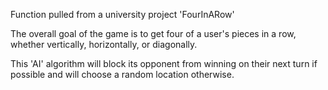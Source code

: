 Function pulled from a university project 'FourInARow'

The overall goal of the game is to get four of a user's pieces in a row, whether vertically, horizontally, or diagonally.

This 'AI' algorithm will block its opponent from winning on their next turn if possible and will choose a random location otherwise.
